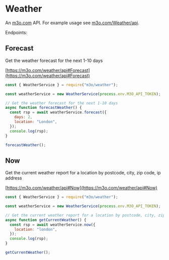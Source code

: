 # Weather

An [m3o.com](https://m3o.com) API. For example usage see [m3o.com/Weather/api](https://m3o.com/Weather/api).

Endpoints:

## Forecast

Get the weather forecast for the next 1-10 days

[https://m3o.com/weather/api#Forecast](https://m3o.com/weather/api#Forecast)

```js
const { WeatherService } = require("m3o/weather");

const weatherService = new WeatherService(process.env.M3O_API_TOKEN);

// Get the weather forecast for the next 1-10 days
async function forecastWeather() {
  const rsp = await weatherService.forecast({
    days: 2,
    location: "London",
  });
  console.log(rsp);
}

forecastWeather();
```

## Now

Get the current weather report for a location by postcode, city, zip code, ip address

[https://m3o.com/weather/api#Now](https://m3o.com/weather/api#Now)

```js
const { WeatherService } = require("m3o/weather");

const weatherService = new WeatherService(process.env.M3O_API_TOKEN);

// Get the current weather report for a location by postcode, city, zip code, ip address
async function getCurrentWeather() {
  const rsp = await weatherService.now({
    location: "london",
  });
  console.log(rsp);
}

getCurrentWeather();
```
